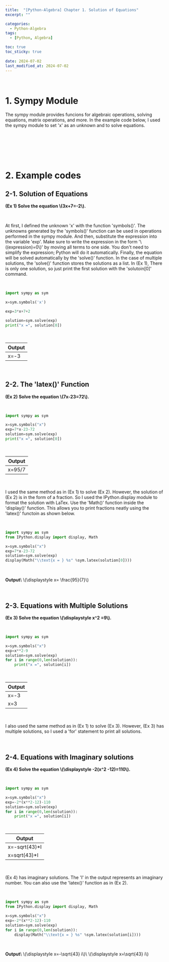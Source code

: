```yaml
---
title:  "[Python-Algebra] Chapter 1. Solution of Equations"
excerpt: ""

categories:
  - Python-Algebra
tags:
  - [Python, Algebra]

toc: true
toc_sticky: true
 
date: 2024-07-02
last_modified_at: 2024-07-02
---
```


&nbsp;

# 1. Sympy Module
The sympy module provides funcions for algebraic operations, solving equations, matrix operations, and more. In the example code below, I used the sympy module to set 'x' as an unknown and to solve equations.

&nbsp;

&nbsp;

&nbsp;

# 2. Example codes
## 2-1. Solution of Equations
**(Ex 1) Solve the equation \\(3x+7=-2\\).**

&nbsp;

At first, I defined the unknown 'x' with the function 'symbols()'. The unknowns generated by the 'symbols()' function can be used in operations performed in the sympy module. And then, substitute the expression into the variable 'exp'. Make sure to write the expression in the form '\\((expression)=0\\)' by moving all terms to one side. You don't need to simplify the expression; Python will do it automatically. Finally, the equation will be solved automatically by the 'solve()' function. In the case of multiple solutions, the 'solve()' function stores the solutions as a list. In (Ex 1), There is only one solution, so just print the first solution with the 'solutoin[0]' command.

&nbsp;

```python
import sympy as sym

x=sym.symbols('x')

exp=3*x+7+2

solution=sym.solve(exp)
print("x =", solution[0])
```

&nbsp;

| Output |
|---|
| x=-3 |

&nbsp;

## 2-2. The 'latex()' Function
**(Ex 2) Solve the equation \\(7x-23=72\\).**

&nbsp;

```python
import sympy as sym

x=sym.symbols("x")
exp=7*x-23-72
solution=sym.solve(exp)
print("x =", solution[0])
```

&nbsp;

| Output |
|---|
| x=95/7 |

&nbsp;

I used the same method as in (Ex 1) to solve (Ex 2). However, the solution of (Ex 2) is in the form of a fraction. So I used the IPython.display module to format the solution with LaTex. Use the 'Math()' function inside the 'display()' function. This allows you to print fractions neatly using the 'latex()' functoin as shown below.

&nbsp;

```python
import sympy as sym
from IPython.display import display, Math

x=sym.symbols("x")
exp=7*x-23-72
solution=sym.solve(exp)
display(Math("\\text{x = } %s" %sym.latex(solution[0])))
```

&nbsp;

**Output**\\
\\(\displaystyle x= \frac{95}{7}\\)

&nbsp;

## 2-3. Equations with Multiple Solutions
**(Ex 3) Solve the equation \\(\displaystyle x^2 =9\\).**

&nbsp;

```python
import sympy as sym

x=sym.symbols("x")
exp=x**2-9
solution=sym.solve(exp)
for i in range(0,len(solution)):
    print("x =", solution[i])
```

&nbsp;

| Output |
|---|
| x=-3 |
| x=3 |

&nbsp;

I also used the same method as in (Ex 1) to solve (Ex 3). However, (Ex 3) has multiple solutions, so I used a 'for' statement to print all solutions.

&nbsp;

## 2-4. Equations with Imaginary solutions
**(Ex 4) Solve the equation \\(\displaystyle -2(x^2 -12)=110\\).**

&nbsp;

```python
import sympy as sym

x=sym.symbols("x")
exp=-2*(x**2-12)-110
solution=sym.solve(exp)
for i in range(0,len(solution)):
    print("x =", solution[i])
```

&nbsp;

| Output |
|---|
| x=-sqrt(43)*I |
| x=sqrt(43)*I |

&nbsp;

(Ex 4) has imaginary solutions. The 'I' in the output represents an imaginary number. You can also use the 'latex()' function as in (Ex 2).

&nbsp;

```python
import sympy as sym
from IPython.display import display, Math

x=sym.symbols("x")
exp=-2*(x**2-12)-110
solution=sym.solve(exp)
for i in range(0,len(solution)):
    display(Math("\\text{x = } %s" %sym.latex(solution[i])))
```

&nbsp;

**Output**\\
\\(\displaystyle x=-\sqrt{43} i\\)\\
\\(\displaystyle x=\sqrt{43} i\\)
